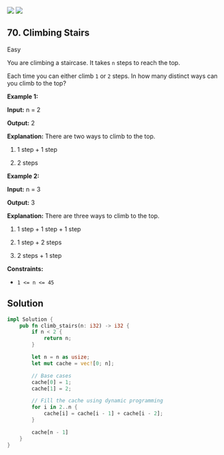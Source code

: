 [![](https://img.shields.io/github/stars/javadev/LeetCode-in-All?label=Stars&style=flat-square)](https://github.com/javadev/LeetCode-in-All)
[![](https://img.shields.io/github/forks/javadev/LeetCode-in-All?label=Fork%20me%20on%20GitHub%20&style=flat-square)](https://github.com/javadev/LeetCode-in-All/fork)

## 70\. Climbing Stairs

Easy

You are climbing a staircase. It takes `n` steps to reach the top.

Each time you can either climb `1` or `2` steps. In how many distinct ways can you climb to the top?

**Example 1:**

**Input:** n = 2

**Output:** 2

**Explanation:** There are two ways to climb to the top. 

1. 1 step + 1 step 

2. 2 steps

**Example 2:**

**Input:** n = 3

**Output:** 3

**Explanation:** There are three ways to climb to the top. 

1. 1 step + 1 step + 1 step 

2. 1 step + 2 steps 

3. 2 steps + 1 step

**Constraints:**

*   `1 <= n <= 45`

## Solution

```rust
impl Solution {
    pub fn climb_stairs(n: i32) -> i32 {
        if n < 2 {
            return n;
        }

        let n = n as usize;
        let mut cache = vec![0; n];

        // Base cases
        cache[0] = 1;
        cache[1] = 2;

        // Fill the cache using dynamic programming
        for i in 2..n {
            cache[i] = cache[i - 1] + cache[i - 2];
        }

        cache[n - 1]
    }
}
```